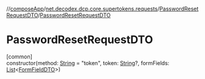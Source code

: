 //[composeApp](../../../index.md)/[net.decodex.dcp.core.supertokens.requests](../index.md)/[PasswordResetRequestDTO](index.md)/[PasswordResetRequestDTO](-password-reset-request-d-t-o.md)

# PasswordResetRequestDTO

[common]\
constructor(method: [String](https://kotlinlang.org/api/latest/jvm/stdlib/kotlin/-string/index.html) = &quot;token&quot;, token: [String](https://kotlinlang.org/api/latest/jvm/stdlib/kotlin/-string/index.html)?, formFields: [List](https://kotlinlang.org/api/latest/jvm/stdlib/kotlin.collections/-list/index.html)&lt;[FormFieldDTO](../-form-field-d-t-o/index.md)&gt;)
